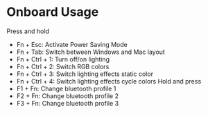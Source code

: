 # Onboard Usage
Press and hold
- Fn + Esc: Activate Power Saving Mode
- Fn + Tab: Switch between Windows and Mac layout
- Fn + Ctrl + 1: Turn off/on lighting
- Fn + Ctrl + 2: Switch RGB colors
- Fn + Ctrl + 3: Switch lighting effects static color
- Fn + Ctrl + 4: Switch lighting effects cycle colors
Hold and press
- F1 + Fn: Change bluetooth profile 1
- F2 + Fn: Change bluetooth profile 2
- F3 + Fn: Change bluetooth profile 3

